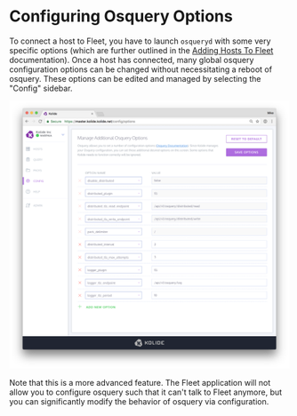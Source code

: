 Configuring Osquery Options
===========================

To connect a host to Fleet, you have to launch `osqueryd` with some very specific options (which are further outlined in the [Adding Hosts To Fleet](../infrastructure/adding-hosts-to-fleet.md) documentation). Once a host has connected, many global osquery configuration options can be changed without necessitating a reboot of osquery. These options can be edited and managed by selecting the "Config" sidebar.

![Manage Osquery Options](../images/manage-osquery-options.png)

Note that this is a more advanced feature. The Fleet application will not allow you to configure osquery such that it can't talk to Fleet anymore, but you can significantly modify the behavior of osquery via configuration.
